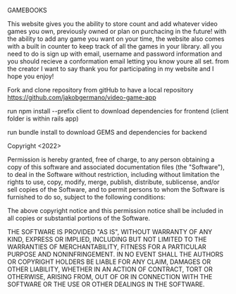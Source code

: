 GAMEBOOKS

This website gives you the ability to store count and add whatever video games you own, previously owned or plan on purchacing in the future! with the ability to add any game you want on your time, the website also comes with a built in counter to keep track of all the games in your library. all you need to do is sign up with email, username and password information and you should recieve a conformation email letting you know youre all set. from the creator I want to say thank you for participating in my website and I hope you enjoy!

Fork and clone repository from gitHub to have a local repository
https://github.com/jakobgermano/video-game-app

run npm install --prefix client to download dependencies for frontend
(client folder is within rails app)

run bundle install to download GEMS and dependencies for backend 

Copyright <2022> <COPYRIGHT JAKOB GERMANO>

Permission is hereby granted, free of charge, to any person obtaining a copy of this software and associated documentation files (the "Software"), to deal in the Software without restriction, including without limitation the rights to use, copy, modify, merge, publish, distribute, sublicense, and/or sell copies of the Software, and to permit persons to whom the Software is furnished to do so, subject to the following conditions:

The above copyright notice and this permission notice shall be included in all copies or substantial portions of the Software.

THE SOFTWARE IS PROVIDED "AS IS", WITHOUT WARRANTY OF ANY KIND, EXPRESS OR IMPLIED, INCLUDING BUT NOT LIMITED TO THE WARRANTIES OF MERCHANTABILITY, FITNESS FOR A PARTICULAR PURPOSE AND NONINFRINGEMENT. IN NO EVENT SHALL THE AUTHORS OR COPYRIGHT HOLDERS BE LIABLE FOR ANY CLAIM, DAMAGES OR OTHER LIABILITY, WHETHER IN AN ACTION OF CONTRACT, TORT OR OTHERWISE, ARISING FROM, OUT OF OR IN CONNECTION WITH THE SOFTWARE OR THE USE OR OTHER DEALINGS IN THE SOFTWARE.
